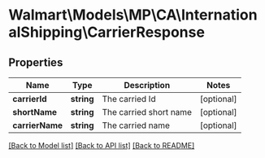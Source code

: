 # Walmart\Models\MP\CA\InternationalShipping\CarrierResponse

## Properties

Name | Type | Description | Notes
------------ | ------------- | ------------- | -------------
**carrierId** | **string** | The carried Id | [optional]
**shortName** | **string** | The carried short name | [optional]
**carrierName** | **string** | The carried name | [optional]


[[Back to Model list]](./) [[Back to API list]](../../../../../README.md#supported-apis) [[Back to README]](../../../../../README.md)

